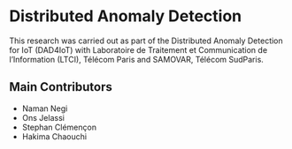# Distributed Anomaly Detection
This research was carried out as part of the Distributed Anomaly Detection for IoT (DAD4IoT) with Laboratoire de Traitement et Communication de l’Information (LTCI), Télécom Paris and SAMOVAR, Télécom SudParis.
## Main Contributors
- Naman Negi
- Ons Jelassi
- Stephan Clémençon
- Hakima Chaouchi
